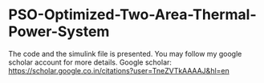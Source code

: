 # PSO-Optimized-Two-Area-Thermal-Power-System

The code and the simulink file is presented.
You may follow my google scholar account for more details.
Google scholar: <a href="https://scholar.google.co.in/citations?user=TneZVTkAAAAJ&hl=en"></a> https://scholar.google.co.in/citations?user=TneZVTkAAAAJ&hl=en
